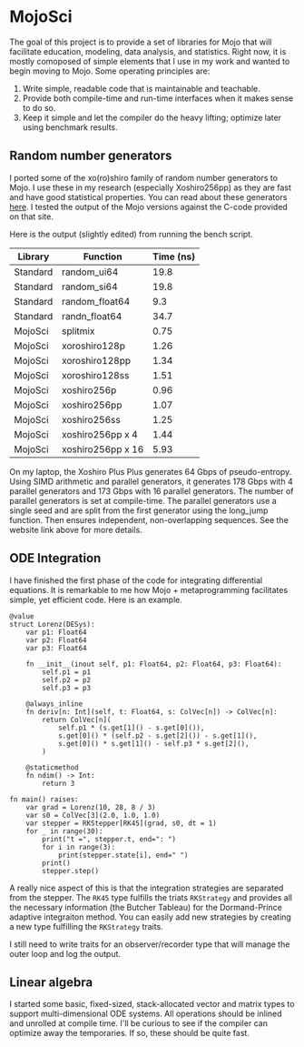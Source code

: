 # MojoSci 
The goal of this project is to provide a set of libraries for Mojo that will facilitate education, modeling, data analysis, and statistics. Right now, it is mostly comoposed of simple elements that I use in my work and wanted to begin moving to Mojo. Some operating principles are:

1. Write simple, readable code that is maintainable and teachable.
2. Provide both compile-time and run-time interfaces when it makes sense to do so.
3. Keep it simple and let the compiler do the heavy lifting; optimize later using benchmark results.

## Random number generators

I ported some of the xo(ro)shiro family of random number generators to Mojo. I use these in my research (especially Xoshiro256pp) as they are fast and have good statistical properties. You can read about these generators [here](https://prng.di.unimi.it/). I tested the output of the Mojo versions against the C-code provided on that site.

Here is the output (slightly edited) from running the bench script.

| Library  | Function    | Time (ns) |
| -------- | ----------- | --------- |
| Standard | random_ui64 | 19.8 |
| Standard | random_si64 | 19.8 |
| Standard | random_float64 | 9.3 |
| Standard | randn_float64 | 34.7 |
| MojoSci | splitmix | 0.75 |
| MojoSci | xoroshiro128p | 1.26 |
| MojoSci | xoroshiro128pp | 1.34 |
| MojoSci | xoroshiro128ss | 1.51 |
| MojoSci | xoshiro256p | 0.96 |
| MojoSci | xoshiro256pp | 1.07 |
| MojoSci | xoshiro256ss | 1.25 |
| MojoSci | xoshiro256pp x 4 | 1.44 |
| MojoSci | xoshiro256pp x 16 | 5.93 |

On my laptop, the Xoshiro Plus Plus generates 64 Gbps of pseudo-entropy. Using SIMD arithmetic and parallel generators, it generates 178 Gbps with 4 parallel generators and 173 Gbps with 16 parallel generators. The number of parallel generators is set at compile-time. The parallel generators use a single seed and are split from the first generator using the long_jump function. Then ensures independent, non-overlapping sequences. See the website link above for more details.

## ODE Integration

I have finished the first phase of the code for integrating differential equations. It is remarkable to me how Mojo + metaprogramming facilitates simple, yet efficient code. Here is an example.
```mojo
@value
struct Lorenz(DESys):
    var p1: Float64
    var p2: Float64
    var p3: Float64

    fn __init__(inout self, p1: Float64, p2: Float64, p3: Float64):
        self.p1 = p1
        self.p2 = p2
        self.p3 = p3

    @always_inline
    fn deriv[n: Int](self, t: Float64, s: ColVec[n]) -> ColVec[n]:
        return ColVec[n](
            self.p1 * (s.get[1]() - s.get[0]()),
            s.get[0]() * (self.p2 - s.get[2]()) - s.get[1](),
            s.get[0]() * s.get[1]() - self.p3 * s.get[2](),
        )

    @staticmethod
    fn ndim() -> Int:
        return 3

fn main() raises:
    var grad = Lorenz(10, 28, 8 / 3)
    var s0 = ColVec[3](2.0, 1.0, 1.0)
    var stepper = RKStepper[RK45](grad, s0, dt = 1)
    for _ in range(30):
        print("t =", stepper.t, end=": ")
        for i in range(3):
            print(stepper.state[i], end=" ")
        print()
        stepper.step()
```
A really nice aspect of this is that the integration strategies are separated from the stepper. The `RK45` type fulfills the triats `RKStrategy` and provides all the necessary information (the Butcher Tableau) for the Dormand-Prince adaptive integraiton method. You can easily add new strategies by creating a new type fulfilling the `RKStrategy` traits.

I still need to write traits for an observer/recorder type that will manage the outer loop and log the output. 

## Linear algebra

I started some basic, fixed-sized, stack-allocated vector and matrix types to support multi-dimensional ODE systems. All operations should be inlined and unrolled at compile time. I'll be curious to see if the compiler can optimize away the temporaries. If so, these should be quite fast. 



